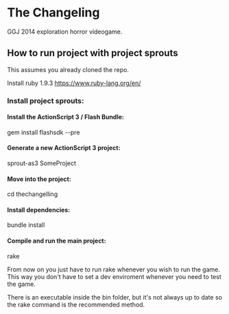The Changeling
=============

GGJ 2014 exploration horror videogame.

## How to run project with project sprouts

This assumes you already cloned the repo.

Install ruby 1.9.3 https://www.ruby-lang.org/en/

### Install project sprouts:

#### Install the ActionScript 3 / Flash Bundle:
gem install flashsdk --pre

#### Generate a new ActionScript 3 project:
sprout-as3 SomeProject

#### Move into the project:
cd thechangelling

#### Install dependencies:
bundle install

#### Compile and run the main project:
rake 

From now on you just have to run rake whenever you wish to run the game. This way you don't have to set a dev enviroment whenever you need to test the game.

There is an executable inside the bin folder, but it's not always up to date so the rake command is the recommended method.